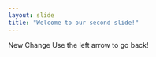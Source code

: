 ```yaml
---
layout: slide
title: "Welcome to our second slide!"
---
```

New Change
Use the left arrow to go back!

